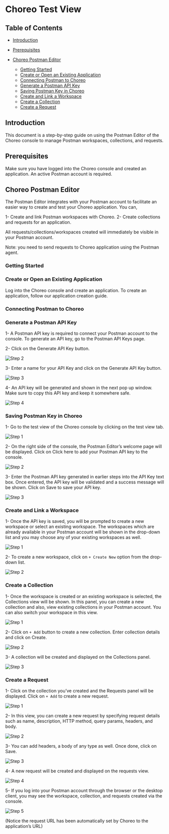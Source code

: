 # Choreo Test View 

## Table of Contents
<!--ts-->

* [Introduction](#Introduction)

* [Prerequisites](#Prerequisites)
* [Choreo Postman Editor](#Choreo-Postman-Editor)
  * [Getting Started](#Getting-Started)
  * [Create or Open an Existing Application](#Create-or-Open-an-Existing-Application)
   * [Connecting Postman to Choreo](#Connecting-Postman-to-Choreo)
   * [Generate a Postman API Key](#Generate-a-Postman-API-Key)
   * [Saving Postman Key in Choreo](#Saving-Postman-Key-in-Choreo)
   * [Create and Link a Workspace](#Create-and-Link-a-Workspace)
   * [Create a Collection](#Create-a-Collection)
   * [Create a Request](#Create-a-Request)

<!--te-->

## Introduction 

This document is a step-by-step guide on using the Postman Editor of the Choreo console to manage Postman workspaces, collections, and requests.

## Prerequisites 
Make sure you have logged into the Choreo console and created an application.
An active Postman account is required.

## Choreo Postman Editor
The Postman Editor integrates with your Postman account to facilitate an easier way to create and test your Choreo application. You can,

1- Create and link Postman workspaces with Choreo.
2- Create collections and requests for an application.

All requests/collections/workspaces created will immediately be visible in your Postman account.

Note: you need to send requests to Choreo application using the Postman agent.

### Getting Started

### Create or Open an Existing Application
Log into the Choreo console and create an application. To create an application, follow our application creation guide.

### Connecting Postman to Choreo

### Generate a Postman API Key

1- A Postman API key is required to connect your Postman account to the console. To generate an API key, go to the Postman API Keys page.

2- Click on the Generate API Key button.

![Step 2](images/test/image14.png)

3- Enter a name for your API Key and click on the Generate API Key button.

![Step 3](images/test/image4.png)

4- An API key will be generated and shown in the next pop up window. Make sure to copy this API key and keep it somewhere safe.

![Step 4](images/test/image2.png)

### Saving Postman Key in Choreo

1- Go to the test view of the Choreo console by clicking on the test view tab.

![Step 1](images/test/image18.png)

2- On the right side of the console, the Postman Editor’s welcome page will be displayed. Click on Click here to add your Postman API key to the console.

![Step 2](images/test/image7.png)

3- Enter the Postman API key generated in earlier steps into the API Key text box. Once entered, the API key will be validated and a success message will be shown. Click on Save to save your API key.

![Step 3](images/test/image10.png)


### Create and Link a Workspace

1- Once the API key is saved, you will be prompted to create a new workspace or select an existing workspace. The workspaces which are already available in your Postman account will be shown in the drop-down list and you may choose any of your existing workspaces as well.

![Step 1](images/test/image5.png)

2- To create a new workspace, click on `+ Create New` option from the drop-down list.

![Step 2](images/test/image15.png)

### Create a Collection

1- Once the workspace is created or an existing workspace is selected, the Collections view will be shown. In this panel, you can create a new collection and also, view existing collections in your Postman account. You can also switch your workspace in this view.

![Step 1](images/test/image11.png)

2- Click on `+ Add` button to create a new collection. Enter collection details and click on Create.

![Step 2](images/test/image16.png)

3- A collection will be created and displayed on the Collections panel.

![Step 3](images/test/image6.png)

### Create a Request

1- Click on the collection you’ve created and the Requests panel will be displayed. Click on `+ Add` to create a new request.

![Step 1](images/test/image1.png)

2- In this view, you can create a new request by specifying request details such as name, description, HTTP method, query params, headers, and body.

![Step 2](images/test/image9.png)

3- You can add headers, a body of any type as well. Once done, click on Save.

![Step 3](images/test/image12.png)

4- A new request will be created and displayed on the requests view.

![Step 4](images/test/image17.png)

5- If you log into your Postman account through the browser or the desktop client, you may see the workspace, collection, and requests created via the console.

![Step 5](images/test/image3.png)

(Notice the request URL has been automatically set by Choreo to the application’s URL)
 

